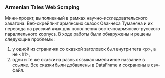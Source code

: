 ### Armenian Tales Web Scraping
Мини-проект, выполненный в рамках научно-исследовательского хакатона. Веб-скрейпинг армянских сказок Ованнеса Туманяна и их перевода на русский язык для пополнения восточноармянско-русского параллельного корпуса.
В ходе работы были обнаружены и решены следующие проблемы: 
1) у одной из страничек со сказкой заголовок был внутри тега \<p>, а не \<h1>,
2) одни и те же сказки на разных языках имели иное название в ссылке.
Все сказки были добавлены в DataFrame и сохранены в csv-файл.
